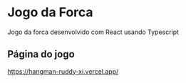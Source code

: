 # Jogo da Forca

Jogo da forca desenvolvido com React usando Typescript

## Página do jogo

https://hangman-ruddy-xi.vercel.app/
